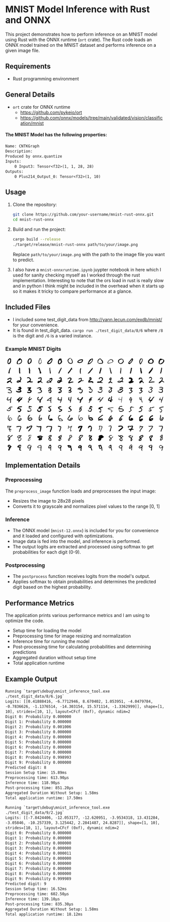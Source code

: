 # MNIST Model Inference with Rust and ONNX

This project demonstrates how to perform inference on an MNIST model using Rust with the ONNX runtime (`ort` crate). The Rust code loads an ONNX model trained on the MNIST dataset and performs inference on a given image file.

## Requirements
- Rust programming environment

## General Details
- `ort` crate for ONNX runtime
    - https://github.com/pykeio/ort
    - https://github.com/onnx/models/tree/main/validated/vision/classification/mnist

#### The MNIST Model has the following properties:
```
Name: CNTKGraph
Description:
Produced by onnx.quantize
Inputs:
    0 Input3: Tensor<f32>(1, 1, 28, 28)
Outputs:
    0 Plus214_Output_0: Tensor<f32>(1, 10)
```

## Usage

1. Clone the repository:

   ```bash
   git clone https://github.com/your-username/mnist-rust-onnx.git
   cd mnist-rust-onnx
   ```

2. Build and run the project:

   ```bash
   cargo build --release
   ./target/release/mnist-rust-onnx path/to/your/image.png
   ```

   Replace `path/to/your/image.png` with the path to the image file you want to predict.

3. I also have a `mnist-onnxruntime.ipynb` juypter notebook in here which I used for sanity checking myself as I worked through the rust implementation. Interesting to note that the ors load in rust is really slow and in python I think might be included in the overhead when it starts up so it makes it tricky to compare performance at a glance.

## Included Files
   - I included some test_digit_data from http://yann.lecun.com/exdb/mnist/ for your convenience.
   - It is found in test_digit_data. `cargo run ./test_digit_data/8/6` where `/8` is the digit and `/6` is a varied instance.

### Example MNIST Digits

![MNIST Examples](MnistExamples.png)

## Implementation Details

### Preprocessing

The `preprocess_image` function loads and preprocesses the input image:
- Resizes the image to 28x28 pixels
- Converts it to grayscale and normalizes pixel values to the range [0, 1]

### Inference

- The ONNX model (`mnist-12.onnx`) is included for you for convenience and it loaded and configured with optimizations.
- Image data is fed into the model, and inference is performed.
- The output logits are extracted and processed using softmax to get probabilities for each digit (0-9).

### Postprocessing

- The `postprocess` function receives logits from the model's output.
- Applies softmax to obtain probabilities and determines the predicted digit based on the highest probability.

## Performance Metrics

The application prints various performance metrics and I am using to optimize the code.
- Setup time for loading the model
- Preprocessing time for image resizing and normalization
- Inference time for running the model
- Post-processing time for calculating probabilities and determining predictions
- Aggregated duration without setup time
- Total application runtime

## Example Output

```plaintext
Running `target\debug\mnist_inference_tool.exe ./test_digit_data/8/6.jpg`
Logits: [[0.41888416, -6.7712946, 8.670402, 1.053951, -4.0479784, -0.7836626, -1.1376514, -14.303154, 15.571114, -1.3362999]], shape=[1, 10], strides=[10, 1], layout=CFcf (0xf), dynamic ndim=2
Digit 0: Probability 0.000000
Digit 1: Probability 0.000000
Digit 2: Probability 0.001006
Digit 3: Probability 0.000000
Digit 4: Probability 0.000000
Digit 5: Probability 0.000000
Digit 6: Probability 0.000000
Digit 7: Probability 0.000000
Digit 8: Probability 0.998993
Digit 9: Probability 0.000000
Predicted digit: 8
Session Setup time: 15.89ms
Preprocessing time: 613.90µs
Inference time: 118.90µs
Post-processing time: 851.20µs
Aggregated Duration Without Setup: 1.58ms
Total application runtime: 17.50ms
```
```plaintext
Running `target\debug\mnist_inference_tool.exe ./test_digit_data/9/2.jpg`
Logits: [[-7.8424406, -12.053177, -12.620951, -3.9534318, 13.431284, -3.05846, -10.257339, 3.125442, 2.2841487, 24.8287]], shape=[1, 10], strides=[10, 1], layout=CFcf (0xf), dynamic ndim=2
Digit 0: Probability 0.000000
Digit 1: Probability 0.000000
Digit 2: Probability 0.000000
Digit 3: Probability 0.000000
Digit 4: Probability 0.000011
Digit 5: Probability 0.000000
Digit 6: Probability 0.000000
Digit 7: Probability 0.000000
Digit 8: Probability 0.000000
Digit 9: Probability 0.999989
Predicted digit: 9
Session Setup time: 16.52ms
Preprocessing time: 602.50µs
Inference time: 139.10µs
Post-processing time: 835.30µs
Aggregated Duration Without Setup: 1.58ms
Total application runtime: 18.12ms
```